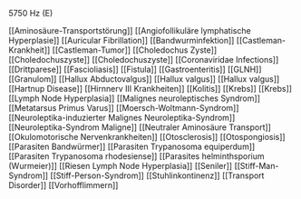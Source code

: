 5750 Hz (E)

[[Aminosäure-Transportstörung]]
[[Angiofollikuläre lymphatische Hyperplasie]]
[[Auricular Fibrillation]]
[[Bandwurminfektion]]
[[Castleman-Krankheit]]
[[Castleman-Tumor]]
[[Choledochus Zyste]]
[[Choledochuszyste]]
[[Choledochuszyste]]
[[Coronaviridae Infections]]
[[Drittparese]]
[[Fascioliasis]]
[[Fistula]]
[[Gastroenteritis]]
[[GLNH]]
[[Granulom]]
[[Hallux Abductovalgus]]
[[Hallux valgus]]
[[Hallux valgus]]
[[Hartnup Disease]]
[[Hirnnerv III Krankheiten]]
[[Kolitis]]
[[Krebs]]
[[Krebs]]
[[Lymph Node Hyperplasia]]
[[Malignes neuroleptisches Syndrom]]
[[Metatarsus Primus Varus]]
[[Moersch-Woltmann-Syndrom]]
[[Neuroleptika-induzierter Malignes Neuroleptika-Syndrom]]
[[Neuroleptika-Syndrom Maligne]]
[[Neutraler Aminosäure Transport]]
[[Okulomotorische Nervenkrankheiten]]
[[Otosclerosis]]
[[Otospongiosis]]
[[Parasiten Bandwürmer]]
[[Parasiten Trypanosoma equiperdum]]
[[Parasiten Trypanosoma rhodesiense]]
[[Parasites helminthsporium (Wurmeier)]]
[[Riesen Lymph Node Hyperplasia]]
[[Seniler]]
[[Stiff-Man-Syndrom]]
[[Stiff-Person-Syndrom]]
[[Stuhlinkontinenz]]
[[Transport Disorder]]
[[Vorhofflimmern]]